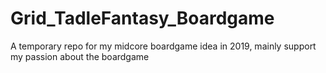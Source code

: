 # Grid_TadleFantasy_Boardgame
A temporary repo for my midcore boardgame idea in 2019, mainly support my passion about the boardgame
